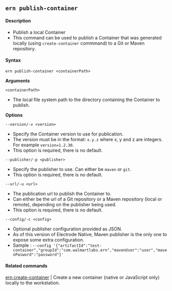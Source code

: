 ## `ern publish-container`

#### Description

* Publish a local Container
* This command can be used to publish a Container that was generated locally (using `create-container` commmand) to a Git or Maven repository.

#### Syntax

`ern publish-container <containerPath>`  

**Arguments**

`<containerPath>`

* The local file system path to the directory containing the Container to publish.

**Options**  

`--version/-v <version>`

* Specify the Container version to use for publication.
* The version must be in the format: `x.y.z` where x, y and z are integers. For example `version=1.2.30`.
* This option is required, there is no default.

`--publisher/-p <publisher>`

* Specify the publisher to use. Can either be `maven` or `git`.
* This option is required, there is no default.

`--url/-u <url>`

* The publication url to publish the Container to.
* Can either be the url of a Git repository or a Maven repository (local or remote), depending on the publisher being used.
* This option is required, there is no default.

`--config/-c <config>`

* Optional publisher configuration provided as JSON.
* As of this version of Electrode Native, Maven publisher is the only one to expose some extra configuration. 
* Sample : `--config '{"artifactId":"test-container","groupId":"com.walmartlabs.ern","mavenUser":"user","mavenPasword":"password"}'`

#### Related commands

[ern create-container] | Create a new container (native or JavaScript only) locally to the workstation.

[ern create-container]: ./create-container.md